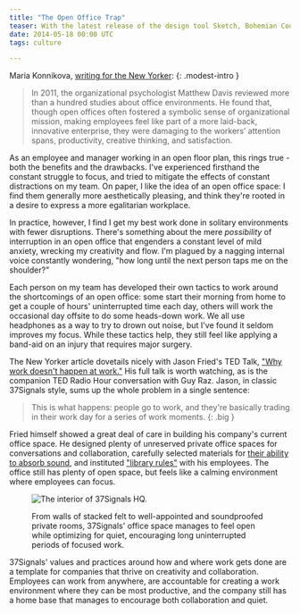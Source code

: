 ```yaml
---
title: "The Open Office Trap"  
teaser: With the latest release of the design tool Sketch, Bohemian Coding has realized a near-miraculous mind-meld with UI designers everywhere. 
date: 2014-05-18 00:00 UTC
tags: culture 

---
```


Maria Konnikova, [writing for the New Yorker](http://www.newyorker.com/online/blogs/currency/2014/01/the-open-office-trap.html):
{: .modest-intro }

> In 2011, the organizational psychologist Matthew Davis reviewed more than a hundred studies about office environments. He found that, though open offices often fostered a symbolic sense of organizational mission, making employees feel like part of a more laid-back, innovative enterprise, they were damaging to the workers’ attention spans, productivity, creative thinking, and satisfaction.

As an employee and manager working in an open floor plan, this rings true - both the benefits and the drawbacks. I've experienced firsthand the constant struggle to focus, and tried to mitigate the effects of constant distractions on my team. On paper, I like the idea of an open office space: I find them generally more aesthetically pleasing, and think they're rooted in a desire to express a more egalitarian workplace.

In practice, however, I find I get my best work done in solitary environments with fewer disruptions. There's something about the mere *possibility* of interruption in an open office that engenders a constant level of mild anxiety, wrecking my creativity and flow. I'm plagued by a nagging internal voice constantly wondering, "how long until the next person taps me on the shoulder?"

Each person on my team has developed their own tactics to work around the shortcomings of an open office: some start their morning from home to get a couple of hours' uninterrupted time each day, others will work the occasional day offsite to do some heads-down work. We all use headphones as a way to try to drown out noise, but I've found it seldom improves my focus. While these tactics help, they still feel like applying a band-aid on an injury that requires major surgery.

The New Yorker article dovetails nicely with Jason Fried's TED Talk, ["Why work doesn't happen at work."](http://www.npr.org/2013/10/04/191621516/is-too-much-collaboration-a-bad-thing) His full talk is worth watching, as is the companion TED Radio Hour conversation with Guy Raz. Jason, in classic 37Signals style, sums up the whole problem in a single sentence: 

> This is what happens: people go to work, and they're basically trading in their work day for a series of work moments.
{: .big } 

Fried himself showed a great deal of care in building his company's current office space. He designed plenty of unreserved private office spaces for conversations and collaboration, carefully selected materials for [their ability to absorb sound](http://www.fastcodesign.com/1662465/for-a-company-that-sells-productivity-a-space-that-fosters-it), and instituted ["library rules"](https://signalvnoise.com/posts/3357-an-office-with-ldquolibrary-rulesrdquo) with his employees. The office still has plenty of open space, but feels like a calming environment where employees can focus.

<figure markdown="1">

![The interior of 37Signals HQ.](/blog/images/office-37signals.jpg)

<figcaption>
From walls of stacked felt to well-appointed and soundproofed private rooms, 37Signals' office space manages to feel open while optimizing for quiet, encouraging long uninterrupted periods of focused work.
</figcaption>

</figure>

37Signals' values and practices around how and where work gets done are a template for companies that thrive on creativity and collaboration. Employees can work from anywhere, are accountable for creating a work environment where they can be most productive, and the company still has a home base that manages to encourage both collaboration and quiet.  